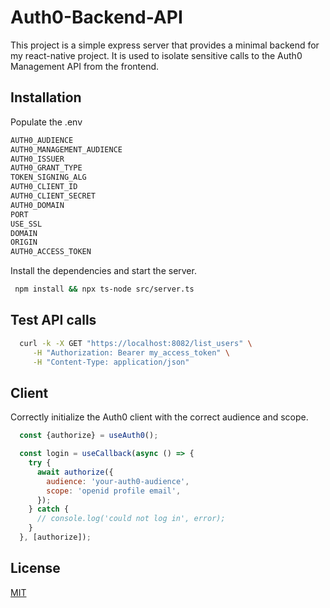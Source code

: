
# Auth0-Backend-API

This project is a simple express server that provides a minimal backend for my react-native project. It is used to isolate sensitive calls to the Auth0 Management API from the frontend.

## Installation

Populate the .env

```bash
AUTH0_AUDIENCE
AUTH0_MANAGEMENT_AUDIENCE
AUTH0_ISSUER
AUTH0_GRANT_TYPE
TOKEN_SIGNING_ALG
AUTH0_CLIENT_ID
AUTH0_CLIENT_SECRET
AUTH0_DOMAIN
PORT
USE_SSL
DOMAIN
ORIGIN
AUTH0_ACCESS_TOKEN
```

Install the dependencies and start the server.

```bash
 npm install && npx ts-node src/server.ts
```

## Test API calls

```bash
  curl -k -X GET "https://localhost:8082/list_users" \
     -H "Authorization: Bearer my_access_token" \
     -H "Content-Type: application/json"
```

## Client

Correctly initialize the Auth0 client with the correct audience and scope.


```javascript
  const {authorize} = useAuth0();

  const login = useCallback(async () => {
    try {
      await authorize({
        audience: 'your-auth0-audience',
        scope: 'openid profile email',
      });
    } catch {
      // console.log('could not log in', error);
    }
  }, [authorize]);
```


## License
[MIT](https://choosealicense.com/licenses/mit/)